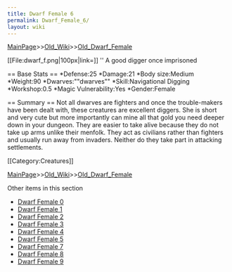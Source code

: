 ```yaml
---
title: Dwarf Female 6
permalink: Dwarf_Female_6/
layout: wiki
---
```


[MainPage](/keeperrl_wiki/ "wikilink")>>[Old_Wiki](/keeperrl_wiki/Old_Wiki "wikilink")>>[Old_Dwarf_Female](/keeperrl_wiki/Old_Dwarf_Female "wikilink")

[[File:dwarf_f.png|100px|link=]] '' A good digger once imprisoned

== Base Stats ==
*Defense:25
*Damage:21
*Body size:Medium
*Weight:90
*Dwarves:&quot;&quot;dwarves&quot;&quot;
*Skill:Navigational Digging
*Workshop:0.5
*Magic Vulnerability:Yes
*Gender:Female

== Summary ==
Not all dwarves are fighters and once the trouble-makers have been dealt with, these creatures are excellent diggers. She is short and very cute but more importantly can mine all that gold you need deeper down in your dungeon. They are easier to take alive because they do not take up arms unlike their menfolk. They act as civilians rather than fighters and usually run away from invaders. Neither do they take part in attacking settlements.

[[Category:Creatures]]

[MainPage](/keeperrl_wiki/ "wikilink")>>[Old_Wiki](/keeperrl_wiki/Old_Wiki "wikilink")>>[Old_Dwarf_Female](/keeperrl_wiki/Old_Dwarf_Female "wikilink")

Other items in this section
-    [Dwarf Female 0](/keeperrl_wiki/Dwarf_Female_0 "wikilink")
-    [Dwarf Female 1](/keeperrl_wiki/Dwarf_Female_1 "wikilink")
-    [Dwarf Female 2](/keeperrl_wiki/Dwarf_Female_2 "wikilink")
-    [Dwarf Female 3](/keeperrl_wiki/Dwarf_Female_3 "wikilink")
-    [Dwarf Female 4](/keeperrl_wiki/Dwarf_Female_4 "wikilink")
-    [Dwarf Female 5](/keeperrl_wiki/Dwarf_Female_5 "wikilink")
-    [Dwarf Female 7](/keeperrl_wiki/Dwarf_Female_7 "wikilink")
-    [Dwarf Female 8](/keeperrl_wiki/Dwarf_Female_8 "wikilink")
-    [Dwarf Female 9](/keeperrl_wiki/Dwarf_Female_9 "wikilink")
